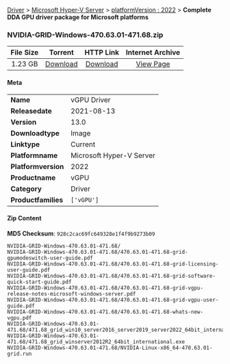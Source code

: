 
[Driver](/README.md)  >  [Microsoft Hyper-V Server](/index/Driver/Microsoft_Hyper-V_Server.md)  >  [platformVersion : 2022](/index/Driver/Microsoft_Hyper-V_Server/2022.md)  >  **Complete DDA GPU driver package for Microsoft platforms**


### NVIDIA-GRID-Windows-470.63.01-471.68.zip

| **File Size** | **Torrent**  | **HTTP Link** | **Internet Archive** |
|:-------------:|:------------:|:-------------:|:--------------------:|
| 1.23 GB |  [Download](https://archive.org/download/nvgpu_NVIDIA-GRID-Windows-470.63.01-471.68.zip_zogjojcj/nvgpu_NVIDIA-GRID-Windows-470.63.01-471.68.zip_zogjojcj_archive.torrent)       | [Download](https://archive.org/compress/nvgpu_NVIDIA-GRID-Windows-470.63.01-471.68.zip_zogjojcj) | [View Page](https://archive.org/details/nvgpu_NVIDIA-GRID-Windows-470.63.01-471.68.zip_zogjojcj)       |

#### Meta

<table>
<tr><td><strong>Name</strong></td><td>vGPU Driver</td></tr>
<tr><td><strong>Releasedate</strong></td><td>2021-08-13</td></tr>
<tr><td><strong>Version</strong></td><td>13.0</td></tr>
<tr><td><strong>Downloadtype</strong></td><td>Image</td></tr>
<tr><td><strong>Linktype</strong></td><td>Current</td></tr>
<tr><td><strong>Platformname</strong></td><td>Microsoft Hyper-V Server</td></tr>
<tr><td><strong>Platformversion</strong></td><td>2022</td></tr>
<tr><td><strong>Productname</strong></td><td>vGPU</td></tr>
<tr><td><strong>Category</strong></td><td>Driver</td></tr>
<tr><td><strong>Productfamilies</strong></td><td><code>['vGPU']</code></td></tr>
</table>

#### Zip Content

**MD5 Checksum**: `928c2cac69fc649328e1f4f9b9273b09`

```text
NVIDIA-GRID-Windows-470.63.01-471.68/
NVIDIA-GRID-Windows-470.63.01-471.68/470.63.01-471.68-grid-gpumodeswitch-user-guide.pdf
NVIDIA-GRID-Windows-470.63.01-471.68/470.63.01-471.68-grid-licensing-user-guide.pdf
NVIDIA-GRID-Windows-470.63.01-471.68/470.63.01-471.68-grid-software-quick-start-guide.pdf
NVIDIA-GRID-Windows-470.63.01-471.68/470.63.01-471.68-grid-vgpu-release-notes-microsoft-windows-server.pdf
NVIDIA-GRID-Windows-470.63.01-471.68/470.63.01-471.68-grid-vgpu-user-guide.pdf
NVIDIA-GRID-Windows-470.63.01-471.68/470.63.01-471.68-whats-new-vgpu.pdf
NVIDIA-GRID-Windows-470.63.01-471.68/471.68_grid_win10_server2016_server2019_server2022_64bit_international.exe
NVIDIA-GRID-Windows-470.63.01-471.68/471.68_grid_winserver2012R2_64bit_international.exe
NVIDIA-GRID-Windows-470.63.01-471.68/NVIDIA-Linux-x86_64-470.63.01-grid.run
```